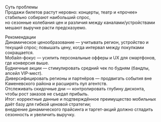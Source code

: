 Суть проблемы <br>
Продажи билетов растут неровно: концерты, театр и «прочее» стабильно собирают наибольший спрос, <br>
но сезонные колебания цен и различия между каналами/устройствами мешают выручке расти предсказуемо. <br>

Рекомендации <br>
Динамическое ценообразование — учитывать регион, устройство и текущий спрос; повышать цену, когда интервал между покупками сокращается.<br>
Мобайл-фокус — усилить персональные офферы и UX для смартфонов, где конверсия выше. <br>
Будничные акции — стимулировать средний чек по будням (бандлы, апсейл VIP-мест).<br>
Диверсифицировать регионы и партнёров — продвигать события вне Каменевского района и расширять пул агентств.<br>
Отслеживать скидочные дни — контролировать глубину дисконта, чтобы рост заказов не съедал прибыль.<br>
Итог: корректные данные и подтверждённое преимущество мобильных даёт базу для гибкой ценовой стратегии; <br>
внедрение динамического прайсинга и таргет-акций должно сгладить сезонность и увеличить выручку.<br>
